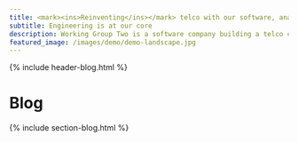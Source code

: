 ```yaml
---
title: <mark><ins>Reinventing</ins></mark> telco with our software, analytics, monitoring, and <mark><ins>products</ins></mark>.
subtitle: Engineering is at our core
description: Working Group Two is a software company building a telco core network.
featured_image: /images/demo/demo-landscape.jpg
---
```


{% include header-blog.html %}
# Blog
{% include section-blog.html %}
